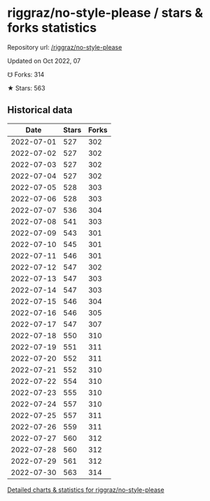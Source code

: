 # riggraz/no-style-please / stars & forks statistics

Repository url: [/riggraz/no-style-please](https://github.com/riggraz/no-style-please)

Updated on Oct 2022, 07

☋ Forks: 314

★ Stars: 563

## Historical data
| Date | Stars | Forks |
|------|-------|-------|
| 2022-07-01 | 527 | 302 | 
| 2022-07-02 | 527 | 302 | 
| 2022-07-03 | 527 | 302 | 
| 2022-07-04 | 527 | 302 | 
| 2022-07-05 | 528 | 303 | 
| 2022-07-06 | 528 | 303 | 
| 2022-07-07 | 536 | 304 | 
| 2022-07-08 | 541 | 303 | 
| 2022-07-09 | 543 | 301 | 
| 2022-07-10 | 545 | 301 | 
| 2022-07-11 | 546 | 301 | 
| 2022-07-12 | 547 | 302 | 
| 2022-07-13 | 547 | 303 | 
| 2022-07-14 | 547 | 303 | 
| 2022-07-15 | 546 | 304 | 
| 2022-07-16 | 546 | 305 | 
| 2022-07-17 | 547 | 307 | 
| 2022-07-18 | 550 | 310 | 
| 2022-07-19 | 551 | 311 | 
| 2022-07-20 | 552 | 311 | 
| 2022-07-21 | 552 | 310 | 
| 2022-07-22 | 554 | 310 | 
| 2022-07-23 | 555 | 310 | 
| 2022-07-24 | 557 | 310 | 
| 2022-07-25 | 557 | 311 | 
| 2022-07-26 | 559 | 311 | 
| 2022-07-27 | 560 | 312 | 
| 2022-07-28 | 560 | 312 | 
| 2022-07-29 | 561 | 312 | 
| 2022-07-30 | 563 | 314 | 


[Detailed charts & statistics for riggraz/no-style-please](https://reviewgithub.com/rep/riggraz/no-style-please)
